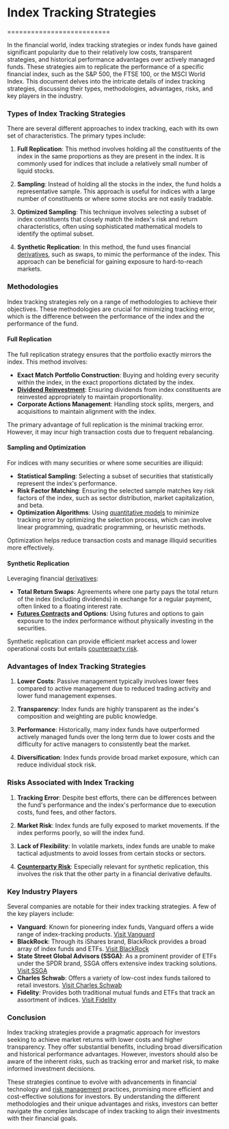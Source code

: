 # Index Tracking Strategies
==========================

In the financial world, index tracking strategies or index funds have gained significant popularity due to their relatively low costs, transparent strategies, and historical performance advantages over actively managed funds. These strategies aim to replicate the performance of a specific financial index, such as the S&P 500, the FTSE 100, or the MSCI World Index. This document delves into the intricate details of index tracking strategies, discussing their types, methodologies, advantages, risks, and key players in the industry.

### Types of Index Tracking Strategies

There are several different approaches to index tracking, each with its own set of characteristics. The primary types include:

1. **Full Replication**: This method involves holding all the constituents of the index in the same proportions as they are present in the index. It is commonly used for indices that include a relatively small number of liquid stocks.

2. **Sampling**: Instead of holding all the stocks in the index, the fund holds a representative sample. This approach is useful for indices with a large number of constituents or where some stocks are not easily tradable.

3. **Optimized Sampling**: This technique involves selecting a subset of index constituents that closely match the index's risk and return characteristics, often using sophisticated mathematical models to identify the optimal subset.

4. **Synthetic Replication**: In this method, the fund uses financial [derivatives](../d/derivatives.md), such as swaps, to mimic the performance of the index. This approach can be beneficial for gaining exposure to hard-to-reach markets.

### Methodologies

Index tracking strategies rely on a range of methodologies to achieve their objectives. These methodologies are crucial for minimizing tracking error, which is the difference between the performance of the index and the performance of the fund.

#### Full Replication

The full replication strategy ensures that the portfolio exactly mirrors the index. This method involves:

- **Exact Match Portfolio Construction**: Buying and holding every security within the index, in the exact proportions dictated by the index.
- **[Dividend Reinvestment](../d/dividend_reinvestment.md)**: Ensuring dividends from index constituents are reinvested appropriately to maintain proportionality.
- **Corporate Actions Management**: Handling stock splits, mergers, and acquisitions to maintain alignment with the index.

The primary advantage of full replication is the minimal tracking error. However, it may incur high transaction costs due to frequent rebalancing.

#### Sampling and Optimization

For indices with many securities or where some securities are illiquid:

- **Statistical Sampling**: Selecting a subset of securities that statistically represent the index's performance.
- **Risk Factor Matching**: Ensuring the selected sample matches key risk factors of the index, such as sector distribution, market capitalization, and beta.
- **Optimization Algorithms**: Using [quantitative models](../q/quantitative_models.md) to minimize tracking error by optimizing the selection process, which can involve linear programming, quadratic programming, or heuristic methods.

Optimization helps reduce transaction costs and manage illiquid securities more effectively.

#### Synthetic Replication

Leveraging financial [derivatives](../d/derivatives.md):

- **Total Return Swaps**: Agreements where one party pays the total return of the index (including dividends) in exchange for a regular payment, often linked to a floating interest rate.
- **[Futures Contracts](../f/futures_contracts.md) and Options**: Using futures and options to gain exposure to the index performance without physically investing in the securities.

Synthetic replication can provide efficient market access and lower operational costs but entails [counterparty risk](../c/counterparty_risk.md).

### Advantages of Index Tracking Strategies

1. **Lower Costs**: Passive management typically involves lower fees compared to active management due to reduced trading activity and lower fund management expenses.

2. **Transparency**: Index funds are highly transparent as the index's composition and weighting are public knowledge.

3. **Performance**: Historically, many index funds have outperformed actively managed funds over the long term due to lower costs and the difficulty for active managers to consistently beat the market.

4. **Diversification**: Index funds provide broad market exposure, which can reduce individual stock risk.

### Risks Associated with Index Tracking

1. **Tracking Error**: Despite best efforts, there can be differences between the fund's performance and the index's performance due to execution costs, fund fees, and other factors.

2. **Market Risk**: Index funds are fully exposed to market movements. If the index performs poorly, so will the index fund.

3. **Lack of Flexibility**: In volatile markets, index funds are unable to make tactical adjustments to avoid losses from certain stocks or sectors.

4. **[Counterparty Risk](../c/counterparty_risk.md)**: Especially relevant for synthetic replication, this involves the risk that the other party in a financial derivative defaults.

### Key Industry Players

Several companies are notable for their index tracking strategies. A few of the key players include:

- **Vanguard**: Known for pioneering index funds, Vanguard offers a wide range of index-tracking products. [Visit Vanguard](https://www.vanguard.com)
- **BlackRock**: Through its iShares brand, BlackRock provides a broad array of index funds and ETFs. [Visit BlackRock](https://www.blackrock.com)
- **State Street Global Advisors (SSGA)**: As a prominent provider of ETFs under the SPDR brand, SSGA offers extensive index tracking solutions. [Visit SSGA](https://www.ssga.com)
- **Charles Schwab**: Offers a variety of low-cost index funds tailored to retail investors. [Visit Charles Schwab](https://www.schwab.com)
- **Fidelity**: Provides both traditional mutual funds and ETFs that track an assortment of indices. [Visit Fidelity](https://www.fidelity.com)

### Conclusion

Index tracking strategies provide a pragmatic approach for investors seeking to achieve market returns with lower costs and higher transparency. They offer substantial benefits, including broad diversification and historical performance advantages. However, investors should also be aware of the inherent risks, such as tracking error and market risk, to make informed investment decisions.

These strategies continue to evolve with advancements in financial technology and [risk management](../r/risk_management.md) practices, promising more efficient and cost-effective solutions for investors. By understanding the different methodologies and their unique advantages and risks, investors can better navigate the complex landscape of index tracking to align their investments with their financial goals.

